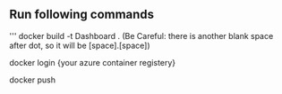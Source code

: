 ## Run following commands

'''
docker build -t Dashboard . (Be Careful: there is another blank space after dot, so it will be [space].[space])

docker login {your azure container registery}

docker push
